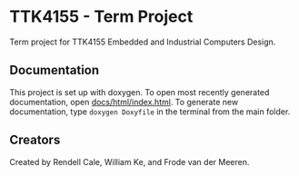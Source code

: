 # TTK4155 - Term Project
Term project for TTK4155 Embedded and Industrial Computers Design.

## Documentation
This project is set up with doxygen. To open most recently generated documentation, open [docs/html/index.html](docs/html/index.html).
To generate new documentation, type ```doxygen Doxyfile``` in the terminal from the main folder. 


## Creators
Created by Rendell Cale, William Ke, and Frode van der Meeren. 

